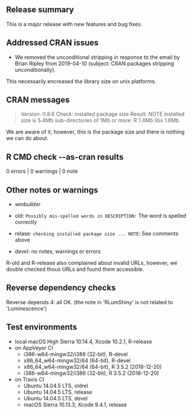 ## Release summary

This is a major release with new features and bug fixes. 

## Addressed CRAN issues

* We removed the unconditional stripping in response to the email by 
Brian Ripley from 2019-04-10 (subject: CRAN packages stripping unconditionally).

This necessarily encreased the library size on unix platforms.

## CRAN messages

>Version: 0.8.6 
>Check: installed package size 
>Result: NOTE 
>     installed size is 5.4Mb
>     sub-directories of 1Mb or more:
>     R 1.4Mb
>     libs 1.6Mb 

We are aware of it, however, this is the package size and there is nothing we can 
do about.

## R CMD check --as-cran results

0 errors | 0 warnings | 0 note

## Other notes or warnings

* *winbuilder* 

* old: `Possibly mis-spelled words in DESCRIPTION:` The word is spelled correctly
* relase: `checking installed package size ... NOTE`: See comments above
* devel: no notes, warnings or errors

R-old and R-release also complained about invalid URLs, however, we double 
checked thous URLs and found them accessible. 

## Reverse dependency checks

Reverse depends 4: all OK.
(the note in 'RLumShiny' is not related to 'Luminescence')

## Test environments
* local macOS High Sierra 10.14.4, Xcode 10.2.1, R-release
* on AppVeyor CI
    * i386-w64-mingw32/i386 (32-bit), R-devel
    * x86_64_w64-mingw32/64 (64-bit), R-devel
    * x86_64_w64-mingw32/64 (64-bit), R 3.5.2 (2018-12-20)
    * i386-w64-mingw32/i386 (32-bit), R 3.5.2 (2018-12-20)
* on Travis CI
    * Ubuntu 14.04.5 LTS, oldrel
    * Ubuntu 14.04.5 LTS, release
    * Ubuntu 14.04.5 LTS, devel
    * macOS Sierra 10.13.3, Xcode 9.4.1, release
